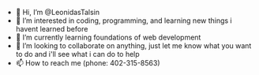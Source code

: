 - 👋 Hi, I’m @LeonidasTalsin
- 👀 I’m interested in coding, programming, and learning new things i havent learned before
- 🌱 I’m currently learning foundations of web development
- 💞️ I’m looking to collaborate on anything, just let me know what you want to do and i'll see what i can do to help
- 📫 How to reach me (phone: 402-315-8563)

<!---
LeonidasTalsin/LeonidasTalsin is a ✨ special ✨ repository because its `README.md` (this file) appears on your GitHub profile.
You can click the Preview link to take a look at your changes.
--->
